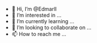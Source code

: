 - 👋 Hi, I’m @Edmarll
- 👀 I’m interested in ...
- 🌱 I’m currently learning ...
- 💞️ I’m looking to collaborate on ...
- 📫 How to reach me ...

<!---
Edmarll/Edmarll is a ✨ special ✨ repository because its `README.md` (this file) appears on your GitHub profile.
You can click the Preview link to take a look at your changes.
--->
